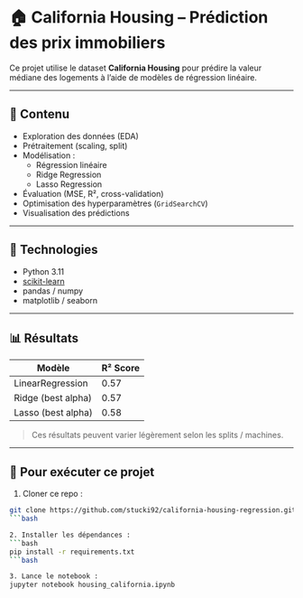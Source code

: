 # 🏠 California Housing – Prédiction des prix immobiliers

Ce projet utilise le dataset **California Housing** pour prédire la valeur médiane des logements à l’aide de modèles de régression linéaire. 

---

## 📂 Contenu

- Exploration des données (EDA)
- Prétraitement (scaling, split)
- Modélisation :
  - Régression linéaire
  - Ridge Regression
  - Lasso Regression
- Évaluation (MSE, R², cross-validation)
- Optimisation des hyperparamètres (`GridSearchCV`)
- Visualisation des prédictions

---

## 🧰 Technologies

- Python 3.11
- [scikit-learn](https://scikit-learn.org/)
- pandas / numpy
- matplotlib / seaborn

---

## 📊 Résultats

| Modèle            | R² Score |
|-------------------|----------|
| LinearRegression  | 0.57     |
| Ridge (best alpha)| 0.57     |
| Lasso (best alpha)| 0.58     |

> Ces résultats peuvent varier légèrement selon les splits / machines.

---

## 🚀 Pour exécuter ce projet

1. Cloner ce repo :
```bash
git clone https://github.com/stucki92/california-housing-regression.git
```bash

2. Installer les dépendances :
```bash
pip install -r requirements.txt
```bash

3. Lance le notebook :
jupyter notebook housing_california.ipynb
